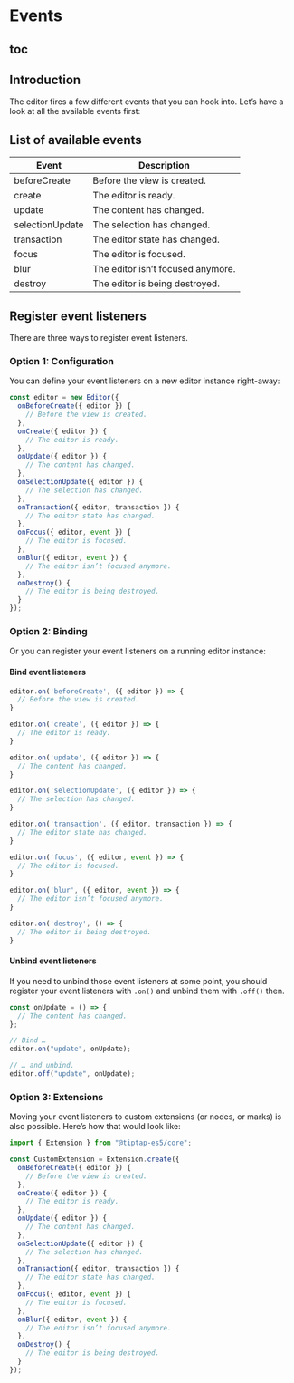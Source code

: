 # Events

## toc

## Introduction

The editor fires a few different events that you can hook into. Let’s have a look at all the available events first:

## List of available events

| Event           | Description                       |
| --------------- | --------------------------------- |
| beforeCreate    | Before the view is created.       |
| create          | The editor is ready.              |
| update          | The content has changed.          |
| selectionUpdate | The selection has changed.        |
| transaction     | The editor state has changed.     |
| focus           | The editor is focused.            |
| blur            | The editor isn’t focused anymore. |
| destroy         | The editor is being destroyed.    |

## Register event listeners

There are three ways to register event listeners.

### Option 1: Configuration

You can define your event listeners on a new editor instance right-away:

```js
const editor = new Editor({
  onBeforeCreate({ editor }) {
    // Before the view is created.
  },
  onCreate({ editor }) {
    // The editor is ready.
  },
  onUpdate({ editor }) {
    // The content has changed.
  },
  onSelectionUpdate({ editor }) {
    // The selection has changed.
  },
  onTransaction({ editor, transaction }) {
    // The editor state has changed.
  },
  onFocus({ editor, event }) {
    // The editor is focused.
  },
  onBlur({ editor, event }) {
    // The editor isn’t focused anymore.
  },
  onDestroy() {
    // The editor is being destroyed.
  }
});
```

### Option 2: Binding

Or you can register your event listeners on a running editor instance:

#### Bind event listeners

```js
editor.on('beforeCreate', ({ editor }) => {
  // Before the view is created.
}

editor.on('create', ({ editor }) => {
  // The editor is ready.
}

editor.on('update', ({ editor }) => {
  // The content has changed.
}

editor.on('selectionUpdate', ({ editor }) => {
  // The selection has changed.
}

editor.on('transaction', ({ editor, transaction }) => {
  // The editor state has changed.
}

editor.on('focus', ({ editor, event }) => {
  // The editor is focused.
}

editor.on('blur', ({ editor, event }) => {
  // The editor isn’t focused anymore.
}

editor.on('destroy', () => {
  // The editor is being destroyed.
}
```

#### Unbind event listeners

If you need to unbind those event listeners at some point, you should register your event listeners with `.on()` and unbind them with `.off()` then.

```js
const onUpdate = () => {
  // The content has changed.
};

// Bind …
editor.on("update", onUpdate);

// … and unbind.
editor.off("update", onUpdate);
```

### Option 3: Extensions

Moving your event listeners to custom extensions (or nodes, or marks) is also possible. Here’s how that would look like:

```js
import { Extension } from "@tiptap-es5/core";

const CustomExtension = Extension.create({
  onBeforeCreate({ editor }) {
    // Before the view is created.
  },
  onCreate({ editor }) {
    // The editor is ready.
  },
  onUpdate({ editor }) {
    // The content has changed.
  },
  onSelectionUpdate({ editor }) {
    // The selection has changed.
  },
  onTransaction({ editor, transaction }) {
    // The editor state has changed.
  },
  onFocus({ editor, event }) {
    // The editor is focused.
  },
  onBlur({ editor, event }) {
    // The editor isn’t focused anymore.
  },
  onDestroy() {
    // The editor is being destroyed.
  }
});
```
